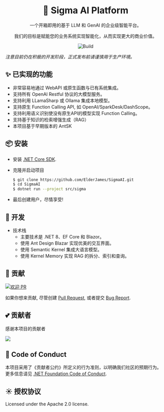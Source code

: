 <h1 align="center">🤖 Sigma AI Platform</h1>

<div align="center">

一个开箱即用的基于 LLM 和 GenAI 的企业级智能平台。

我们的目标是赋能您的业务系统实现智能化，从而实现更大的商业价值。

![Build](https://img.shields.io/github/actions/workflow/status/ElderJames/SigmaAI/dotnet.yml?style=flat-square)

</div>

*注意目前仍在积极的开发阶段，正式发布前请谨慎用于生产环境。*

## ✨ 已实现的功能

- 非常容易地通过 WebAPI 或原生函数与已有系统集成。
- 支持所有 OpenAI Restful 协议的大模型服务。
- 支持利用 LLamaSharp 或 Ollama 集成本地模型。
- 支持原生 Function Calling API, 如 OpenAI/SparkDesk/DashScope。
- 支持利用语义识别使没有原生API的模型实现 Function Calling。
- 支持基于知识的检索增强生成（RAG）
- 本项目基于早期版本的 AntSK

## 📦 安装


- 安装 [.NET Core SDK](https://dotnet.microsoft.com/download/dotnet-core/8.0?WT.mc_id=DT-MVP-5003987).

- 克隆并启动项目

  ```bash
  $ git clone https://github.com/ElderJames/SigmaAI.git
  $ cd SigmaAI
  $ dotnet run --project src/sigma
  ```

- 最后创建用户，尽情享受!

## 🔨 开发

- 技术栈
  - 主要技术是 .NET 8、EF Core 和 Blazor。
  - 使用 Ant Design Blazar 实现优美的交互界面。
  - 使用 Semantic Kernel 集成大语言模型。
  - 使用 Kernel Memory 实现 RAG 的拆分、索引和查询。

## 🤝 贡献

[![欢迎 PR](https://img.shields.io/badge/PRs-welcome-brightgreen.svg?style=flat-square)](https://github.com/ElderJames/SigmaAI/pulls)

如果你想来贡献, 尽管创建 [Pull Request](https://github.com/ElderJames/SigmaAI/pulls), 或者提交 [Bug Report](https://github.com/ElderJames/SigmaAI/issues/new).


## 💕 贡献者

感谢本项目的贡献者

<a href="https://github.com/ElderJames/SigmaAI/graphs/contributors">
  <img src="https://contrib.rocks/image?repo=ElderJames/SigmaAI&max=1000&columns=15&anon=1" />
</a>

## 🚨 Code of Conduct

本项目采用了《贡献者公约》所定义的行为准则，以明确我们社区的预期行为。
更多信息请见 [.NET Foundation Code of Conduct](https://dotnetfoundation.org/code-of-conduct).

## ☀️ 授权协议

Licensed under the Apache 2.0 license.